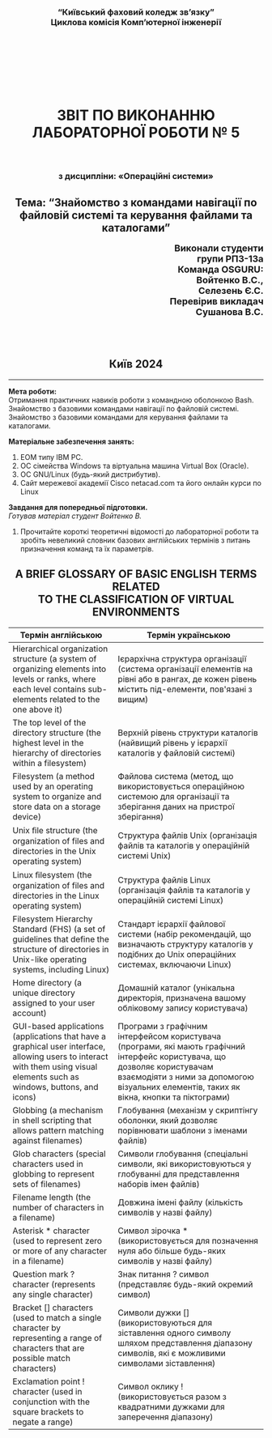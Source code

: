 <h3 align="center">“Київський фаховий коледж зв’язку”<br/>
Циклова комісія Комп’ютерної інженерії</h3>

<br/>
<br/>
<br/>
<br/>
<br/>
<br/>

<h1 align="center">ЗВІТ ПО ВИКОНАННЮ<br/>
ЛАБОРАТОРНОЇ РОБОТИ № 5</h1>

<br/>

<h3 align="center">з дисципліни: «Операційні системи»</h3>

<h2 align="center">Тема: “Знайомство з командами навігації по файловій системі та керування файлами та каталогами” <br/></h2>



<div style="text-align: right;">
    <font size="4"><b>Виконали студенти <br/> групи РПЗ-13а <br/> Команда OSGURU: <br/> Войтенко В.С., <br/>  Селезень Є.С. <br/> Перевірив викладач <br/> Сушанова В.С. </b></font>
</div>

<br/>
<br/>
<br/>

<h2 align="center">Київ 2024</h2>

<hr>

**Мета роботи:**
<br/>
 Отримання практичних навиків роботи з командною оболонкою Bash.
<br/>
 Знайомство з базовими командами навігації по файловій системі.
<br/>
 Знайомство з базовими командами для керування файлами та каталогами.
<br/>

**Матеріальне забезпечення занять:**
1. ЕОМ типу IBM PC.
2. ОС сімейства Windows та віртуальна машина Virtual Box (Oracle).
3. ОС GNU/Linux (будь-який дистрибутив).
4. Сайт мережевої академії Cisco netacad.com та його онлайн курси по Linux

**Завдання для попередньої підготовки.**<br/>
*Готував матеріал студент Войтенко В.*

1. Прочитайте короткі теоретичні відомості до лабораторної роботи та зробіть невеликий словник базових англійських термінів з питань призначення команд та їх параметрів.

<h2 align="center"><b>A BRIEF GLOSSARY OF BASIC ENGLISH TERMS RELATED <br/>
TO THE CLASSIFICATION OF VIRTUAL ENVIRONMENTS</b></h2>

|                       Термін англійською                   |                                    Термін українською                                            |
|------------------------------------------------------------|--------------------------------------------------------------------------------------------------|
| Hierarchical organization structure (a system of organizing elements into levels or ranks, where each level contains sub-elements related to the one above it) | Ієрархічна структура організації (система організації елементів на рівні або в рангах, де кожен рівень містить під-елементи, пов'язані з вищим)|
| The top level of the directory structure (the highest level in the hierarchy of directories within a filesystem)| Верхній рівень структури каталогів (найвищий рівень у ієрархії каталогів у файловій системі)|
| Filesystem (a method used by an operating system to organize and store data on a storage device) | Файлова система (метод, що використовується операційною системою для організації та зберігання даних на пристрої зберігання) |
| Unix ﬁle structure (the organization of files and directories in the Unix operating system) | Структура файлів Unix (організація файлів та каталогів у операційній системі Unix) |
| Linux ﬁlesystem (the organization of files and directories in the Linux operating system) | Структура файлів Linux (організація файлів та каталогів у операційній системі Linux)|
| Filesystem Hierarchy Standard (FHS) (a set of guidelines that define the structure of directories in Unix-like operating systems, including Linux) | Стандарт ієрархії файлової системи (набір рекомендацій, що визначають структуру каталогів у подібних до Unix операційних системах, включаючи Linux)  |
| Home directory (a unique directory assigned to your user account) | Домашній каталог (унікальна директорія, призначена вашому обліковому запису користувача) |
| GUI-based applications (applications that have a graphical user interface, allowing users to interact with them using visual elements such as windows, buttons, and icons) | Програми з графічним інтерфейсом користувача (програми, які мають графічний інтерфейс користувача, що дозволяє користувачам взаємодіяти з ними за допомогою візуальних елементів, таких як вікна, кнопки та піктограми) |
| Globbing (a mechanism in shell scripting that allows pattern matching against filenames) | Глобування (механізм у скриптінгу оболонки, який дозволяє порівнювати шаблони з іменами файлів) |
| Glob characters (special characters used in globbing to represent sets of filenames) | Символи глобування (спеціальні символи, які використовуються у глобуванні для представлення наборів імен файлів) |
| Filename length (the number of characters in a filename) | Довжина імені файлу (кількість символів у назві файлу) |
| Asterisk * character (used to represent zero or more of any character in a filename) | Символ зірочка * (використовується для позначення нуля або більше будь-яких символів у назві файлу) |
| Question mark ? character (represents any single character) | Знак питання ? символ (представляє будь-який окремий символ) |
| Bracket [] characters (used to match a single character by representing a range of characters that are possible match characters) | Символи дужки [] (використовуються для зіставлення одного символу шляхом представлення діапазону символів, які є можливими символами зіставлення) |
| Exclamation point ! character (used in conjunction with the square brackets to negate a range)  | Символ оклику ! (використовується разом з квадратними дужками для заперечення діапазону) |
